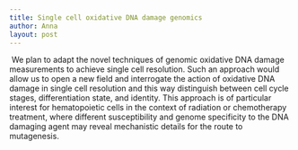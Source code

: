 ```yaml
---
title: Single cell oxidative DNA damage genomics
author: Anna
layout: post
---
```

<span class="image right"><img src="{{ 'assets/images/sc-DNAdamage.png' | relative_url }}" alt="" /></span>
We plan to adapt the novel techniques of genomic oxidative DNA damage measurements to achieve single cell resolution. Such an approach would allow us to open a new field and interrogate the action of oxidative DNA damage in single cell resolution and this way distinguish between cell cycle stages, differentiation state, and identity. This approach is of particular interest for hematopoietic cells in the context of radiation or chemotherapy treatment, where different susceptibility and genome specificity to the DNA damaging agent may reveal mechanistic details for the route to mutagenesis. 
